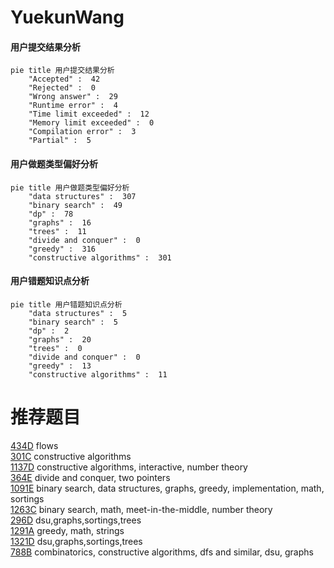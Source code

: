 # YuekunWang

<!-- tabs:start -->



#### **用户提交结果分析**

```mermaid
pie title 用户提交结果分析
    "Accepted" :  42
    "Rejected" :  0
    "Wrong answer" :  29
    "Runtime error" :  4
    "Time limit exceeded" :  12
    "Memory limit exceeded" :  0
    "Compilation error" :  3
    "Partial" :  5
```

#### **用户做题类型偏好分析**

```mermaid
pie title 用户做题类型偏好分析
    "data structures" :  307
    "binary search" :  49
    "dp" :  78
    "graphs" :  16
    "trees" :  11
    "divide and conquer" :  0
    "greedy" :  316
    "constructive algorithms" :  301
```
#### **用户错题知识点分析**

```mermaid
pie title 用户错题知识点分析
    "data structures" :  5
    "binary search" :  5
    "dp" :  2
    "graphs" :  20
    "trees" :  0
    "divide and conquer" :  0
    "greedy" :  13
    "constructive algorithms" :  11
```



<!-- tabs:end -->
# 推荐题目
[434D](https://codeforces.com/contest/434/problem/D)		flows		  
[301C](https://codeforces.com/contest/301/problem/C)		constructive algorithms		  
[1137D](https://codeforces.com/contest/1137/problem/D)		constructive algorithms,
                        interactive,
                        number theory		  
[364E](https://codeforces.com/contest/364/problem/E)		divide and conquer,
                        two pointers		  
[1091E](https://codeforces.com/contest/1091/problem/E)		binary search,
                        data structures,
                        graphs,
                        greedy,
                        implementation,
                        math,
                        sortings		  
[1263C](https://codeforces.com/contest/1263/problem/C)		binary search,
                        math,
                        meet-in-the-middle,
                        number theory		  
[296D](https://codeforces.com/contest/296/problem/D)		dsu,graphs,sortings,trees		  
[1291A](https://codeforces.com/contest/1291/problem/A)		greedy,
                        math,
                        strings		  
[1321D](https://codeforces.com/contest/1321/problem/D)		dsu,graphs,sortings,trees		  
[788B](https://codeforces.com/contest/788/problem/B)		combinatorics,
                        constructive algorithms,
                        dfs and similar,
                        dsu,
                        graphs		  
